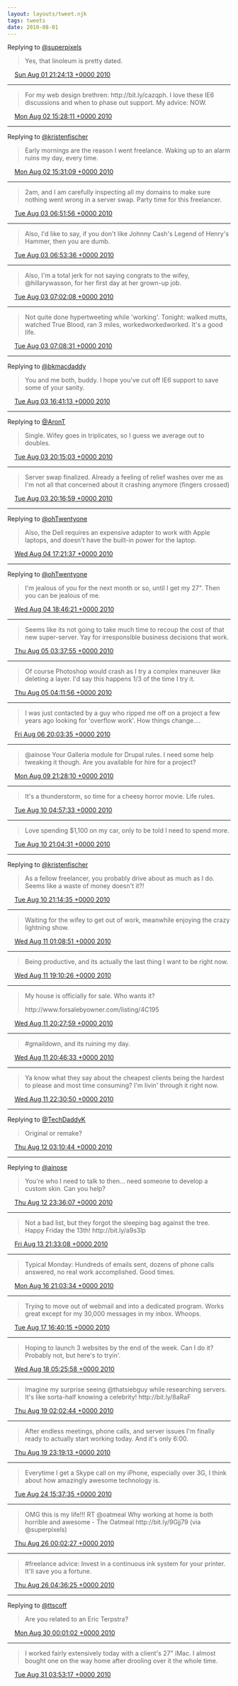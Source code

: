 ```yaml
---
layout: layouts/tweet.njk
tags: tweets
date: 2010-08-01
---
```


Replying to [@superpixels](https://twitter.com/superpixels/status/20085735973)

> Yes, that linoleum is pretty dated\.

<img src="/img/tweet-media/tweet.ico" width="12" /> [Sun Aug 01 21:24:13 +0000 2010](https://twitter.com/timwasson/status/20088657936)

----

> For my web design brethren: http://bit\.ly/cazqph\. I love these IE6 discussions and when to phase out support\. My advice: NOW\.

<img src="/img/tweet-media/tweet.ico" width="12" /> [Mon Aug 02 15:28:11 +0000 2010](https://twitter.com/timwasson/status/20147367787)

----

Replying to [@kristenfischer](https://twitter.com/@kristenfischer/status/20146883587)

> Early mornings are the reason I went freelance\. Waking up to an alarm ruins my day, every time\.

<img src="/img/tweet-media/tweet.ico" width="12" /> [Mon Aug 02 15:31:09 +0000 2010](https://twitter.com/timwasson/status/20147568821)

----

> 2am, and I am carefully inspecting all my domains to make sure nothing went wrong in a server swap\. Party time for this freelancer\.

<img src="/img/tweet-media/tweet.ico" width="12" /> [Tue Aug 03 06:51:56 +0000 2010](https://twitter.com/timwasson/status/20202865344)

----

> Also, I'd like to say, if you don't like Johnny Cash's Legend of Henry's Hammer, then you are dumb\.

<img src="/img/tweet-media/tweet.ico" width="12" /> [Tue Aug 03 06:53:36 +0000 2010](https://twitter.com/timwasson/status/20202934739)

----

> Also, I'm a total jerk for not saying congrats to the wifey, @hillarywasson, for her first day at her grown\-up job\.

<img src="/img/tweet-media/tweet.ico" width="12" /> [Tue Aug 03 07:02:08 +0000 2010](https://twitter.com/timwasson/status/20203306522)

----

> Not quite done hypertweeting while 'working'\. Tonight: walked mutts, watched True Blood, ran 3 miles, workedworkedworked\. It's a good life\.

<img src="/img/tweet-media/tweet.ico" width="12" /> [Tue Aug 03 07:08:31 +0000 2010](https://twitter.com/timwasson/status/20203571423)

----

Replying to [@bkmacdaddy](https://twitter.com/bkmacdaddy/status/20233633117)

> You and me both, buddy\. I hope you've cut off IE6 support to save some of your sanity\.

<img src="/img/tweet-media/tweet.ico" width="12" /> [Tue Aug 03 16:41:13 +0000 2010](https://twitter.com/timwasson/status/20234628113)

----

Replying to [@AronT](https://twitter.com/@AronT/status/20245702553)

> Single\. Wifey goes in triplicates, so I guess we average out to doubles\.

<img src="/img/tweet-media/tweet.ico" width="12" /> [Tue Aug 03 20:15:03 +0000 2010](https://twitter.com/timwasson/status/20247263797)

----

> Server swap finalized\. Already a feeling of relief washes over me as I'm not all that concerned about it crashing anymore \(fingers crossed\)

<img src="/img/tweet-media/tweet.ico" width="12" /> [Tue Aug 03 20:16:59 +0000 2010](https://twitter.com/timwasson/status/20247376196)

----

Replying to [@ohTwentyone](https://twitter.com/ohTwentyone/status/20317721329)

> Also, the Dell requires an expensive adapter to work with Apple laptops, and doesn't have the built\-in power for the laptop\.

<img src="/img/tweet-media/tweet.ico" width="12" /> [Wed Aug 04 17:21:37 +0000 2010](https://twitter.com/timwasson/status/20319906573)

----

Replying to [@ohTwentyone](https://twitter.com/ohTwentyone/status/20324442983)

> I'm jealous of you for the next month or so, until I get my 27"\. Then you can be jealous of me\.

<img src="/img/tweet-media/tweet.ico" width="12" /> [Wed Aug 04 18:46:21 +0000 2010](https://twitter.com/timwasson/status/20324978711)

----

> Seems like its not going to take much time to recoup the cost of that new super\-server\. Yay for irresponsible business decisions that work\.

<img src="/img/tweet-media/tweet.ico" width="12" /> [Thu Aug 05 03:37:55 +0000 2010](https://twitter.com/timwasson/status/20358401635)

----

> Of course Photoshop would crash as I try a complex maneuver like deleting a layer\. I'd say this happens 1/3 of the time I try it\.

<img src="/img/tweet-media/tweet.ico" width="12" /> [Thu Aug 05 04:11:56 +0000 2010](https://twitter.com/timwasson/status/20360542909)

----

> I was just contacted by a guy who ripped me off on a project a few years ago looking for 'overflow work'\. How things change\.\.\.\.

<img src="/img/tweet-media/tweet.ico" width="12" /> [Fri Aug 06 20:03:35 +0000 2010](https://twitter.com/timwasson/status/20495174686)

----

> @ainose Your Galleria module for Drupal rules\. I need some help tweaking it though\. Are you available for hire for a project?

<img src="/img/tweet-media/tweet.ico" width="12" /> [Mon Aug 09 21:28:10 +0000 2010](https://twitter.com/timwasson/status/20738253810)

----

> It's a thunderstorm, so time for a cheesy horror movie\. Life rules\.

<img src="/img/tweet-media/tweet.ico" width="12" /> [Tue Aug 10 04:57:33 +0000 2010](https://twitter.com/timwasson/status/20768765312)

----

> Love spending $1,100 on my car, only to be told I need to spend more\.

<img src="/img/tweet-media/tweet.ico" width="12" /> [Tue Aug 10 21:04:31 +0000 2010](https://twitter.com/timwasson/status/20825292268)

----

Replying to [@kristenfischer](https://twitter.com/@kristenfischer/status/20825563731)

> As a fellow freelancer, you probably drive about as much as I do\. Seems like a waste of money doesn't it?\!

<img src="/img/tweet-media/tweet.ico" width="12" /> [Tue Aug 10 21:14:35 +0000 2010](https://twitter.com/timwasson/status/20825976564)

----

> Waiting for the wifey to get out of work, meanwhile enjoying the crazy lightning show\.

<img src="/img/tweet-media/tweet.ico" width="12" /> [Wed Aug 11 01:08:51 +0000 2010](https://twitter.com/timwasson/status/20842058676)

----

> Being productive, and its actually the last thing I want to be right now\.

<img src="/img/tweet-media/tweet.ico" width="12" /> [Wed Aug 11 19:10:26 +0000 2010](https://twitter.com/timwasson/status/20909320409)

----

> My house is officially for sale\. Who wants it?  
>   
> http://www\.forsalebyowner\.com/listing/4C195

<img src="/img/tweet-media/tweet.ico" width="12" /> [Wed Aug 11 20:27:59 +0000 2010](https://twitter.com/timwasson/status/20914157991)

----

> \#gmaildown, and its ruining my day\.

<img src="/img/tweet-media/tweet.ico" width="12" /> [Wed Aug 11 20:46:33 +0000 2010](https://twitter.com/timwasson/status/20915319446)

----

> Ya know what they say about the cheapest clients being the hardest to please and most time consuming? I'm livin' through it right now\.

<img src="/img/tweet-media/tweet.ico" width="12" /> [Wed Aug 11 22:30:50 +0000 2010](https://twitter.com/timwasson/status/20922178103)

----

Replying to [@TechDaddyK](https://twitter.com/TechDaddyK/status/20939493796)

> Original or remake?

<img src="/img/tweet-media/tweet.ico" width="12" /> [Thu Aug 12 03:10:44 +0000 2010](https://twitter.com/timwasson/status/20941313959)

----

Replying to [@ainose](https://twitter.com/@ainose/status/20962667995)

> You're who I need to talk to then\.\.\. need someone to develop a custom skin\. Can you help?

<img src="/img/tweet-media/tweet.ico" width="12" /> [Thu Aug 12 23:36:07 +0000 2010](https://twitter.com/timwasson/status/21015315888)

----

> Not a bad list, but they forgot the sleeping bag against the tree\. Happy Friday the 13th\! http://bit\.ly/a9s3lp

<img src="/img/tweet-media/tweet.ico" width="12" /> [Fri Aug 13 21:33:08 +0000 2010](https://twitter.com/timwasson/status/21097082237)

----

> Typical Monday: Hundreds of emails sent, dozens of phone calls answered, no real work accomplished\. Good times\.

<img src="/img/tweet-media/tweet.ico" width="12" /> [Mon Aug 16 21:03:34 +0000 2010](https://twitter.com/timwasson/status/21344620159)

----

> Trying to move out of webmail and into a dedicated program\. Works great except for my 30,000 messages in my inbox\. Whoops\.

<img src="/img/tweet-media/tweet.ico" width="12" /> [Tue Aug 17 16:40:15 +0000 2010](https://twitter.com/timwasson/status/21416757703)

----

> Hoping to launch 3 websites by the end of the week\. Can I do it? Probably not, but here's to tryin'\.

<img src="/img/tweet-media/tweet.ico" width="12" /> [Wed Aug 18 05:25:58 +0000 2010](https://twitter.com/timwasson/status/21465660081)

----

> Imagine my surprise seeing @thatsiebguy while researching servers\. It's like sorta\-half knowing a celebrity\! http://bit\.ly/8aRaF

<img src="/img/tweet-media/tweet.ico" width="12" /> [Thu Aug 19 02:02:44 +0000 2010](https://twitter.com/timwasson/status/21539787988)

----

> After endless meetings, phone calls, and server issues I'm finally ready to actually start working today\. And it's only 6:00\.

<img src="/img/tweet-media/tweet.ico" width="12" /> [Thu Aug 19 23:19:13 +0000 2010](https://twitter.com/timwasson/status/21616162850)

----

> Everytime I get a Skype call on my iPhone, especially over 3G, I think about how amazingly awesome technology is\.

<img src="/img/tweet-media/tweet.ico" width="12" /> [Tue Aug 24 15:37:35 +0000 2010](https://twitter.com/timwasson/status/22009906424)

----

> OMG this is my life\!\!\! RT @oatmeal Why working at home is both horrible and awesome \- The Oatmeal http://bit\.ly/9Gjj79 \(via @superpixels\)

<img src="/img/tweet-media/tweet.ico" width="12" /> [Thu Aug 26 00:02:27 +0000 2010](https://twitter.com/timwasson/status/22131173476)

----

> \#freelance advice: Invest in a continuous ink system for your printer\. It'll save you a fortune\.

<img src="/img/tweet-media/tweet.ico" width="12" /> [Thu Aug 26 04:36:25 +0000 2010](https://twitter.com/timwasson/status/22150400297)

----

Replying to [@ttscoff](https://twitter.com/ttscoff/status/22463348598)

> Are you related to an Eric Terpstra?

<img src="/img/tweet-media/tweet.ico" width="12" /> [Mon Aug 30 00:01:02 +0000 2010](https://twitter.com/timwasson/status/22478504253)

----

> I worked fairly extensively today with a client's 27" iMac\. I almost bought one on the way home after drooling over it the whole time\.

<img src="/img/tweet-media/tweet.ico" width="12" /> [Tue Aug 31 03:53:17 +0000 2010](https://twitter.com/timwasson/status/22584992197)